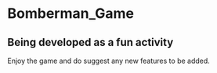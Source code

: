 # Bomberman_Game
## Being developed as a fun activity

Enjoy the game and do suggest any new features to be added.
